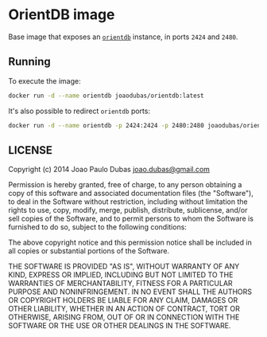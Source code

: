 # OrientDB image

Base image that exposes an [`orientdb`][orientdb] instance, in ports `2424` and
`2480`.

## Running

To execute the image:

```bash
docker run -d --name orientdb joaodubas/orientdb:latest
```

It's also possible to redirect `orientdb` ports:

```bash
docker run -d --name orientdb -p 2424:2424 -p 2480:2480 joaodubas/orientdb:latest
```

## LICENSE

Copyright (c) 2014 Joao Paulo Dubas <joao.dubas@gmail.com>

Permission is hereby granted, free of charge, to any person obtaining a copy
of this software and associated documentation files (the "Software"), to deal
in the Software without restriction, including without limitation the rights
to use, copy, modify, merge, publish, distribute, sublicense, and/or sell
copies of the Software, and to permit persons to whom the Software is
furnished to do so, subject to the following conditions:

The above copyright notice and this permission notice shall be included in
all copies or substantial portions of the Software.

THE SOFTWARE IS PROVIDED "AS IS", WITHOUT WARRANTY OF ANY KIND, EXPRESS OR
IMPLIED, INCLUDING BUT NOT LIMITED TO THE WARRANTIES OF MERCHANTABILITY,
FITNESS FOR A PARTICULAR PURPOSE AND NONINFRINGEMENT. IN NO EVENT SHALL THE
AUTHORS OR COPYRIGHT HOLDERS BE LIABLE FOR ANY CLAIM, DAMAGES OR OTHER
LIABILITY, WHETHER IN AN ACTION OF CONTRACT, TORT OR OTHERWISE, ARISING FROM,
OUT OF OR IN CONNECTION WITH THE SOFTWARE OR THE USE OR OTHER DEALINGS IN
THE SOFTWARE.

[orientdb]: http://www.orientechnologies.com/orientdb/
